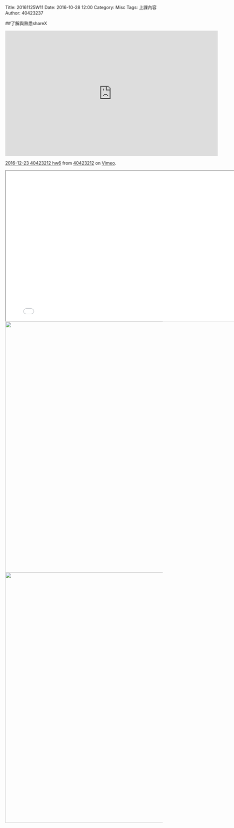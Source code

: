 Title: 20161125W11
Date: 2016-10-28 12:00
Category: Misc
Tags: 上課內容
Author: 40423237

##了解與熟悉shareX

<iframe src="https://player.vimeo.com/video/199145831" width="680" height="400" frameborder="0" webkitallowfullscreen mozallowfullscreen allowfullscreen></iframe>

<p><a href="https://vimeo.com/196804285">2016-12-23 40423212 hw6</a> from <a href="https://vimeo.com/user45523667">40423212</a> on <a href="https://vimeo.com">Vimeo</a>.</p>

<iframe src="../data/test.html" width="800" height="480"></iframe>
<img src="./../data/121.png" width="800" />
<img src="./../data/12.png" width="800" />